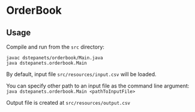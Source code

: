 # OrderBook

## Usage

Compile and run from the `src` directory:
```
javac dstepanets/orderbook/Main.java 
java dstepanets.orderbook.Main 
```
By default, input file `src/resources/input.csv` will be loaded.

You can specify other path to an input file as the command line argument:
`java dstepanets.orderbook.Main <pathToInputFile>`

Output file is created at `src/resources/output.csv`
